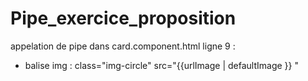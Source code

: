 # Pipe_exercice_proposition

appelation de pipe dans card.component.html ligne 9 : 

* balise img : class="img-circle" src="{{urlImage | defaultImage }}  "

